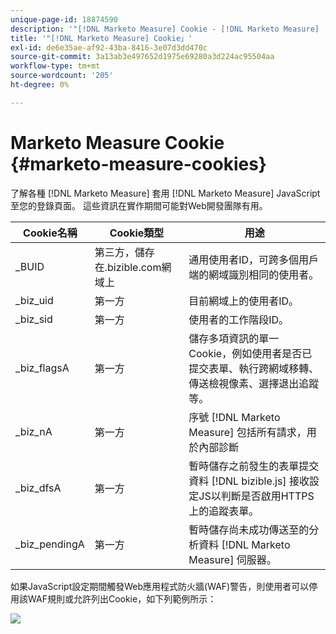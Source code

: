 ```yaml
---
unique-page-id: 18874590
description: '"[!DNL Marketo Measure] Cookie - [!DNL Marketo Measure]  — 產品檔案」'
title: '"[!DNL Marketo Measure] Cookie」'
exl-id: de6e35ae-af92-43ba-8416-3e07d3dd470c
source-git-commit: 3a13ab3e497652d1975e69280a3d224ac95504aa
workflow-type: tm+mt
source-wordcount: '205'
ht-degree: 0%

---
```


# Marketo Measure Cookie {#marketo-measure-cookies}

了解各種 [!DNL Marketo Measure] 套用 [!DNL Marketo Measure] JavaScript至您的登錄頁面。 這些資訊在實作期間可能對Web開發團隊有用。

| **Cookie名稱** | **Cookie類型** | **用途** |
|---|---|---|
| _BUID | 第三方，儲存在.bizible.com網域上 | 通用使用者ID，可跨多個用戶端的網域識別相同的使用者。 |
| _biz_uid | 第一方 | 目前網域上的使用者ID。 |
| _biz_sid | 第一方 | 使用者的工作階段ID。 |
| _biz_flagsA | 第一方 | 儲存多項資訊的單一Cookie，例如使用者是否已提交表單、執行跨網域移轉、傳送檢視像素、選擇退出追蹤等。 |
| _biz_nA | 第一方 | 序號 [!DNL Marketo Measure] 包括所有請求，用於內部診斷 |
| _biz_dfsA | 第一方 | 暫時儲存之前發生的表單提交資料 [!DNL bizible.js] 接收設定JS以判斷是否啟用HTTPS上的追蹤表單。 |
| _biz_pendingA | 第一方 | 暫時儲存尚未成功傳送至的分析資料 [!DNL Marketo Measure] 伺服器。 |

如果JavaScript設定期間觸發Web應用程式防火牆(WAF)警告，則使用者可以停用該WAF規則或允許列出Cookie，如下列範例所示：

![](assets/marketo-measure-cookies-1.png)

